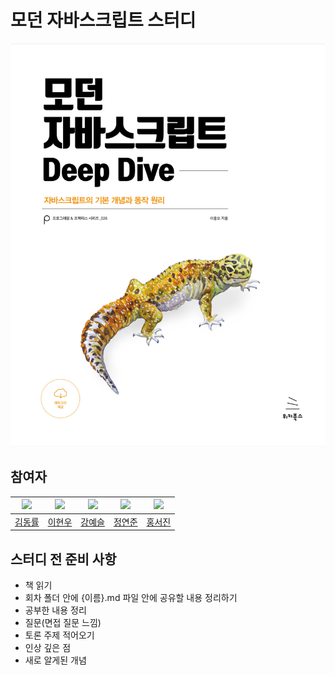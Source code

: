 # 모던 자바스크립트 스터디

![deepdive](img/deepdive.png)

## 참여자

|   ![](https://github.com/doctork4.png?size=100)    | ![](https://github.com/hyunwlee-dev.png?size=100)  | ![](https://github.com/yheseul.png) | ![](https://github.com/Chadolbaegi128.png?size=100) | ![](https://github.com/lucia0929.png) |
|:------------------------------------------------:|:--------------------------------------------:|:---------------------------------------------:|:--------------------------------------------:|:--------------------------------------------:|
|         [김동률](https://github.com/doctork4)         |       [이현우](https://github.com/hyunwlee-dev)       |      [강예슬](https://github.com/yheseul)       |      [정연준](https://github.com/Chadolbaegi128)       |      [홍서진](https://github.com/lucia0929)       |



## 스터디 전 준비 사항
- 책 읽기
- 회차 폴더 안에 {이름}.md 파일 안에 공유할 내용 정리하기
- 공부한 내용 정리
- 질문(면접 질문 느낌)
- 토론 주제 적어오기
- 인상 깊은 점
- 새로 알게된 개념